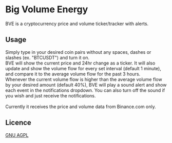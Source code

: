 # Big Volume Energy

BVE is a cryptocurrency price and volume ticker/tracker with alerts.

## Usage

Simply type in your desired coin pairs without any spaces, dashes or slashes (ex. "BTCUSDT") and turn it on.\
BVE will show the current price and 24hr change as a ticker. It will also update and show the volume flow for every set interval (default 1 minute), and compare it to the average volume flow for the past 3 hours.\
Whenever the current volume flow is higher than the average volume flow by your desired amount (default 40%), BVE will play a sound alert and show each event in the notifications dropdown. You can also turn off the sound if you wish and just receive the notifications.\
\
Currently it receives the price and volume data from Binance.com only. 

## Licence
[GNU AGPL](https://choosealicense.com/licenses/agpl-3.0/)
